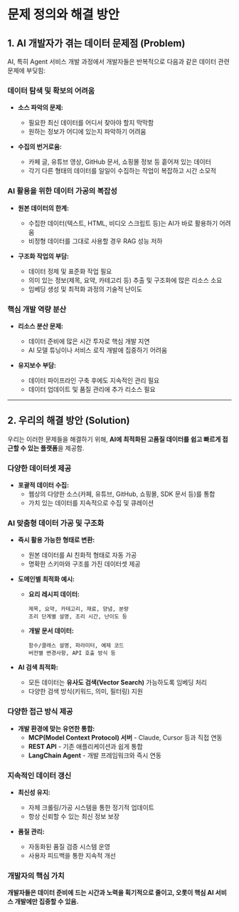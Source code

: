 # 문제 정의와 해결 방안

## 1. AI 개발자가 겪는 데이터 문제점 (Problem)

AI, 특히 Agent 서비스 개발 과정에서 개발자들은 반복적으로 다음과 같은 데이터 관련 문제에 부딪힘:

### 데이터 탐색 및 확보의 어려움

* **소스 파악의 문제:**
  * 필요한 최신 데이터를 어디서 찾아야 할지 막막함
  * 원하는 정보가 어디에 있는지 파악하기 어려움

* **수집의 번거로움:**
  * 카페 글, 유튜브 영상, GitHub 문서, 쇼핑몰 정보 등 흩어져 있는 데이터
  * 각기 다른 형태의 데이터를 일일이 수집하는 작업이 복잡하고 시간 소모적

### AI 활용을 위한 데이터 가공의 복잡성

* **원본 데이터의 한계:**
  * 수집한 데이터(텍스트, HTML, 비디오 스크립트 등)는 AI가 바로 활용하기 어려움
  * 비정형 데이터를 그대로 사용할 경우 RAG 성능 저하

* **구조화 작업의 부담:**
  * 데이터 정제 및 표준화 작업 필요
  * 의미 있는 정보(제목, 요약, 카테고리 등) 추출 및 구조화에 많은 리소스 소요
  * 임베딩 생성 및 최적화 과정의 기술적 난이도

### 핵심 개발 역량 분산

* **리소스 분산 문제:**
  * 데이터 준비에 많은 시간 투자로 핵심 개발 지연
  * AI 모델 튜닝이나 서비스 로직 개발에 집중하기 어려움

* **유지보수 부담:**
  * 데이터 파이프라인 구축 후에도 지속적인 관리 필요
  * 데이터 업데이트 및 품질 관리에 추가 리소스 필요

---

## 2. 우리의 해결 방안 (Solution)

우리는 이러한 문제들을 해결하기 위해, **AI에 최적화된 고품질 데이터를 쉽고 빠르게 접근할 수 있는 플랫폼**을 제공함.

### 다양한 데이터셋 제공

* **포괄적 데이터 수집:**
  * 웹상의 다양한 소스(카페, 유튜브, GitHub, 쇼핑몰, SDK 문서 등)를 통합
  * 가치 있는 데이터를 지속적으로 수집 및 큐레이션

### AI 맞춤형 데이터 가공 및 구조화

* **즉시 활용 가능한 형태로 변환:**
  * 원본 데이터를 AI 친화적 형태로 자동 가공
  * 명확한 스키마와 구조를 가진 데이터셋 제공

* **도메인별 최적화 예시:**
  * **요리 레시피 데이터:**
    ```
    제목, 요약, 카테고리, 재료, 양념, 분량
    조리 단계별 설명, 조리 시간, 난이도 등
    ```
  
  * **개발 문서 데이터:**
    ```
    함수/클래스 설명, 파라미터, 예제 코드
    버전별 변경사항, API 호출 방식 등
    ```

* **AI 검색 최적화:**
  * 모든 데이터는 **유사도 검색(Vector Search)** 가능하도록 임베딩 처리
  * 다양한 검색 방식(키워드, 의미, 필터링) 지원

### 다양한 접근 방식 제공

* **개발 환경에 맞는 유연한 통합:**
  * **MCP(Model Context Protocol) 서버** - Claude, Cursor 등과 직접 연동
  * **REST API** - 기존 애플리케이션과 쉽게 통합
  * **LangChain Agent** - 개발 프레임워크와 즉시 연동

### 지속적인 데이터 갱신

* **최신성 유지:**
  * 자체 크롤링/가공 시스템을 통한 정기적 업데이트
  * 항상 신뢰할 수 있는 최신 정보 보장

* **품질 관리:**
  * 자동화된 품질 검증 시스템 운영
  * 사용자 피드백을 통한 지속적 개선

### 개발자의 핵심 가치

**개발자들은 데이터 준비에 드는 시간과 노력을 획기적으로 줄이고, 오롯이 핵심 AI 서비스 개발에만 집중할 수 있음.** 